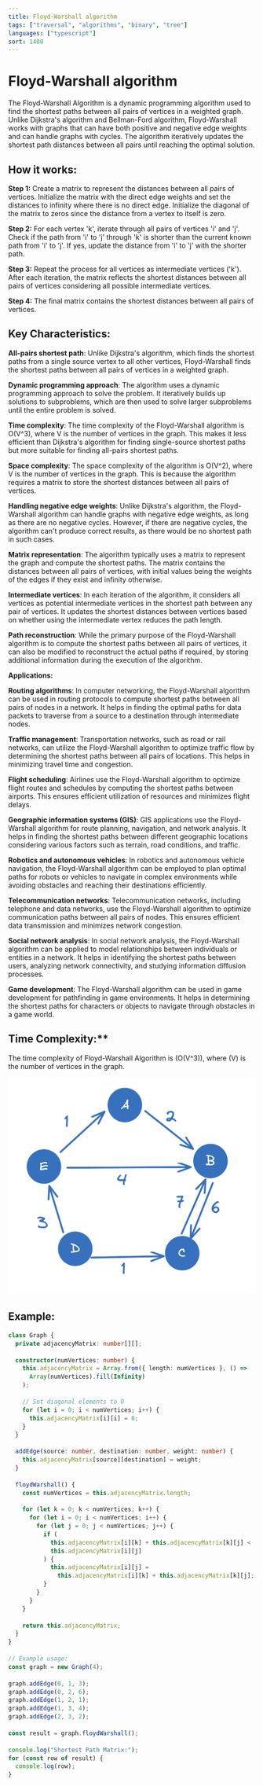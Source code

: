 ```yaml
---
title: Floyd-Warshall algorithm
tags: ["traversal", "algorithms", "binary", "tree"]
languages: ["typescript"]
sort: 1400
---
```


# Floyd-Warshall algorithm

The Floyd-Warshall Algorithm is a dynamic programming algorithm used to find the shortest paths between all pairs of vertices in a weighted graph. Unlike Dijkstra's algorithm and Bellman-Ford algorithm, Floyd-Warshall works with graphs that can have both positive and negative edge weights and can handle graphs with cycles. The algorithm iteratively updates the shortest path distances between all pairs until reaching the optimal solution.

## How it works:

**Step 1:** Create a matrix to represent the distances between all pairs of vertices. Initialize the matrix with the direct edge weights and set the distances to infinity where there is no direct edge. Initialize the diagonal of the matrix to zeros since the distance from a vertex to itself is zero.

**Step 2:** For each vertex 'k', iterate through all pairs of vertices 'i' and 'j'. Check if the path from 'i' to 'j' through 'k' is shorter than the current known path from 'i' to 'j'. If yes, update the distance from 'i' to 'j' with the shorter path.

**Step 3:** Repeat the process for all vertices as intermediate vertices ('k'). After each iteration, the matrix reflects the shortest distances between all pairs of vertices considering all possible intermediate vertices.

**Step 4:** The final matrix contains the shortest distances between all pairs of vertices.

## Key Characteristics:

**All-pairs shortest path**: Unlike Dijkstra's algorithm, which finds the shortest paths from a single source vertex to all other vertices, Floyd-Warshall finds the shortest paths between all pairs of vertices in a weighted graph.

**Dynamic programming approach**: The algorithm uses a dynamic programming approach to solve the problem. It iteratively builds up solutions to subproblems, which are then used to solve larger subproblems until the entire problem is solved.

**Time complexity**: The time complexity of the Floyd-Warshall algorithm is O(V^3), where V is the number of vertices in the graph. This makes it less efficient than Dijkstra's algorithm for finding single-source shortest paths but more suitable for finding all-pairs shortest paths.

**Space complexity**: The space complexity of the algorithm is O(V^2), where V is the number of vertices in the graph. This is because the algorithm requires a matrix to store the shortest distances between all pairs of vertices.

**Handling negative edge weights**: Unlike Dijkstra's algorithm, the Floyd-Warshall algorithm can handle graphs with negative edge weights, as long as there are no negative cycles. However, if there are negative cycles, the algorithm can't produce correct results, as there would be no shortest path in such cases.

**Matrix representation**: The algorithm typically uses a matrix to represent the graph and compute the shortest paths. The matrix contains the distances between all pairs of vertices, with initial values being the weights of the edges if they exist and infinity otherwise.

**Intermediate vertices**: In each iteration of the algorithm, it considers all vertices as potential intermediate vertices in the shortest path between any pair of vertices. It updates the shortest distances between vertices based on whether using the intermediate vertex reduces the path length.

**Path reconstruction**: While the primary purpose of the Floyd-Warshall algorithm is to compute the shortest paths between all pairs of vertices, it can also be modified to reconstruct the actual paths if required, by storing additional information during the execution of the algorithm.

**Applications:**

**Routing algorithms**: In computer networking, the Floyd-Warshall algorithm can be used in routing protocols to compute shortest paths between all pairs of nodes in a network. It helps in finding the optimal paths for data packets to traverse from a source to a destination through intermediate nodes.

**Traffic management**: Transportation networks, such as road or rail networks, can utilize the Floyd-Warshall algorithm to optimize traffic flow by determining the shortest paths between all pairs of locations. This helps in minimizing travel time and congestion.

**Flight scheduling**: Airlines use the Floyd-Warshall algorithm to optimize flight routes and schedules by computing the shortest paths between airports. This ensures efficient utilization of resources and minimizes flight delays.

**Geographic information systems (GIS)**: GIS applications use the Floyd-Warshall algorithm for route planning, navigation, and network analysis. It helps in finding the shortest paths between different geographic locations considering various factors such as terrain, road conditions, and traffic.

**Robotics and autonomous vehicles**: In robotics and autonomous vehicle navigation, the Floyd-Warshall algorithm can be employed to plan optimal paths for robots or vehicles to navigate in complex environments while avoiding obstacles and reaching their destinations efficiently.

**Telecommunication networks**: Telecommunication networks, including telephone and data networks, use the Floyd-Warshall algorithm to optimize communication paths between all pairs of nodes. This ensures efficient data transmission and minimizes network congestion.

**Social network analysis**: In social network analysis, the Floyd-Warshall algorithm can be applied to model relationships between individuals or entities in a network. It helps in identifying the shortest paths between users, analyzing network connectivity, and studying information diffusion processes.

**Game development**: The Floyd-Warshall algorithm can be used in game development for pathfinding in game environments. It helps in determining the shortest paths for characters or objects to navigate through obstacles in a game world.

## Time Complexity:**
The time complexity of Floyd-Warshall Algorithm is \(O(V^3)\), where \(V\) is the number of vertices in the graph.

![Floyd-Warshall algorithm](https://raw.githubusercontent.com/AndersDeath/holy-theory/main/images/floyd-warshall.png)

## Example:

```typescript
class Graph {
  private adjacencyMatrix: number[][];

  constructor(numVertices: number) {
    this.adjacencyMatrix = Array.from({ length: numVertices }, () =>
      Array(numVertices).fill(Infinity)
    );

    // Set diagonal elements to 0
    for (let i = 0; i < numVertices; i++) {
      this.adjacencyMatrix[i][i] = 0;
    }
  }

  addEdge(source: number, destination: number, weight: number) {
    this.adjacencyMatrix[source][destination] = weight;
  }

  floydWarshall() {
    const numVertices = this.adjacencyMatrix.length;

    for (let k = 0; k < numVertices; k++) {
      for (let i = 0; i < numVertices; i++) {
        for (let j = 0; j < numVertices; j++) {
          if (
            this.adjacencyMatrix[i][k] + this.adjacencyMatrix[k][j] <
            this.adjacencyMatrix[i][j]
          ) {
            this.adjacencyMatrix[i][j] =
              this.adjacencyMatrix[i][k] + this.adjacencyMatrix[k][j];
          }
        }
      }
    }

    return this.adjacencyMatrix;
  }
}

// Example usage:
const graph = new Graph(4);

graph.addEdge(0, 1, 3);
graph.addEdge(0, 2, 6);
graph.addEdge(1, 2, 1);
graph.addEdge(1, 3, 4);
graph.addEdge(2, 3, 2);

const result = graph.floydWarshall();

console.log("Shortest Path Matrix:");
for (const row of result) {
  console.log(row);
}
```

